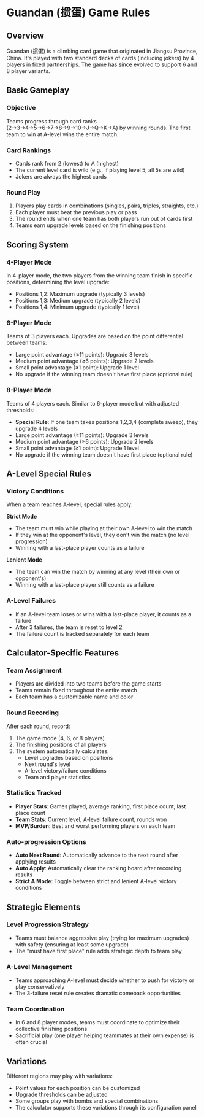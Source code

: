 # Guandan (掼蛋) Game Rules

## Overview

Guandan (掼蛋) is a climbing card game that originated in Jiangsu Province, China. It's played with two standard decks of cards (including jokers) by 4 players in fixed partnerships. The game has since evolved to support 6 and 8 player variants.

## Basic Gameplay

### Objective
Teams progress through card ranks (2→3→4→5→6→7→8→9→10→J→Q→K→A) by winning rounds. The first team to win at A-level wins the entire match.

### Card Rankings
- Cards rank from 2 (lowest) to A (highest)
- The current level card is wild (e.g., if playing level 5, all 5s are wild)
- Jokers are always the highest cards

### Round Play
1. Players play cards in combinations (singles, pairs, triples, straights, etc.)
2. Each player must beat the previous play or pass
3. The round ends when one team has both players run out of cards first
4. Teams earn upgrade levels based on the finishing positions

## Scoring System

### 4-Player Mode
In 4-player mode, the two players from the winning team finish in specific positions, determining the level upgrade:
- Positions 1,2: Maximum upgrade (typically 3 levels)
- Positions 1,3: Medium upgrade (typically 2 levels)
- Positions 1,4: Minimum upgrade (typically 1 level)

### 6-Player Mode
Teams of 3 players each. Upgrades are based on the point differential between teams:
- Large point advantage (≥11 points): Upgrade 3 levels
- Medium point advantage (≥6 points): Upgrade 2 levels
- Small point advantage (≥1 point): Upgrade 1 level
- No upgrade if the winning team doesn't have first place (optional rule)

### 8-Player Mode
Teams of 4 players each. Similar to 6-player mode but with adjusted thresholds:
- **Special Rule**: If one team takes positions 1,2,3,4 (complete sweep), they upgrade 4 levels
- Large point advantage (≥11 points): Upgrade 3 levels
- Medium point advantage (≥6 points): Upgrade 2 levels
- Small point advantage (≥1 point): Upgrade 1 level
- No upgrade if the winning team doesn't have first place (optional rule)

## A-Level Special Rules

### Victory Conditions
When a team reaches A-level, special rules apply:

**Strict Mode**
- The team must win while playing at their own A-level to win the match
- If they win at the opponent's level, they don't win the match (no level progression)
- Winning with a last-place player counts as a failure

**Lenient Mode**
- The team can win the match by winning at any level (their own or opponent's)
- Winning with a last-place player still counts as a failure

### A-Level Failures
- If an A-level team loses or wins with a last-place player, it counts as a failure
- After 3 failures, the team is reset to level 2
- The failure count is tracked separately for each team

## Calculator-Specific Features

### Team Assignment
- Players are divided into two teams before the game starts
- Teams remain fixed throughout the entire match
- Each team has a customizable name and color

### Round Recording
After each round, record:
1. The game mode (4, 6, or 8 players)
2. The finishing positions of all players
3. The system automatically calculates:
   - Level upgrades based on positions
   - Next round's level
   - A-level victory/failure conditions
   - Team and player statistics

### Statistics Tracked
- **Player Stats**: Games played, average ranking, first place count, last place count
- **Team Stats**: Current level, A-level failure count, rounds won
- **MVP/Burden**: Best and worst performing players on each team

### Auto-progression Options
- **Auto Next Round**: Automatically advance to the next round after applying results
- **Auto Apply**: Automatically clear the ranking board after recording results
- **Strict A Mode**: Toggle between strict and lenient A-level victory conditions

## Strategic Elements

### Level Progression Strategy
- Teams must balance aggressive play (trying for maximum upgrades) with safety (ensuring at least some upgrade)
- The "must have first place" rule adds strategic depth to team play

### A-Level Management
- Teams approaching A-level must decide whether to push for victory or play conservatively
- The 3-failure reset rule creates dramatic comeback opportunities

### Team Coordination
- In 6 and 8 player modes, teams must coordinate to optimize their collective finishing positions
- Sacrificial play (one player helping teammates at their own expense) is often crucial

## Variations

Different regions may play with variations:
- Point values for each position can be customized
- Upgrade thresholds can be adjusted
- Some groups play with bombs and special combinations
- The calculator supports these variations through its configuration panel